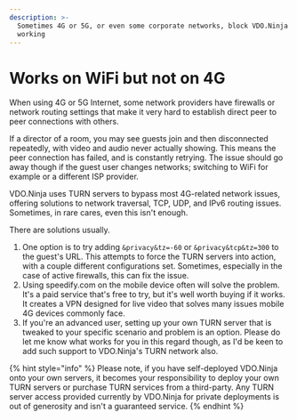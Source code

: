 ```yaml
---
description: >-
  Sometimes 4G or 5G, or even some corporate networks, block VDO.Ninja from
  working
---
```


# Works on WiFi but not on 4G

When using 4G or 5G Internet, some network providers have firewalls or network routing settings that make it very hard to establish direct peer to peer connections with others.

If a director of a room, you may see guests join and then disconnected repeatedly, with video and audio never actually showing. This means the peer connection has failed, and is constantly retrying. The issue should go away though if the guest user changes networks; switching to WiFi for example or a different ISP provider.

VDO.Ninja uses TURN servers to bypass most 4G-related network issues, offering solutions to network traversal, TCP, UDP, and IPv6 routing issues. Sometimes, in rare cares, even this isn't enough.

There are solutions usually.

1. One option is to try adding `&privacy&tz=-60` or `&privacy&tcp&tz=300` to the guest's URL.  This attempts to force the TURN servers into action, with a couple different configurations set. Sometimes, especially in the case of active firewalls, this can fix the issue.
2. Using speedify.com on the mobile device often will solve the problem. It's a paid service that's free to try, but it's well worth buying if it works. It creates a VPN designed for live video that solves many issues mobile 4G devices commonly face.&#x20;
3. If you're an advanced user, setting up your own TURN server that is tweaked to your specific scenario and problem is an option. Please do let me know what works for you in this regard though, as I'd be keen to add such support to VDO.Ninja's TURN network also.&#x20;

{% hint style="info" %}
Please note, if you have self-deployed VDO.Ninja onto your own servers, it becomes your responsibility to deploy your own TURN servers or purchase TURN services from a third-party. Any TURN server access provided currently by VDO.Ninja for private deployments is out of generosity and isn't a guaranteed service.
{% endhint %}

